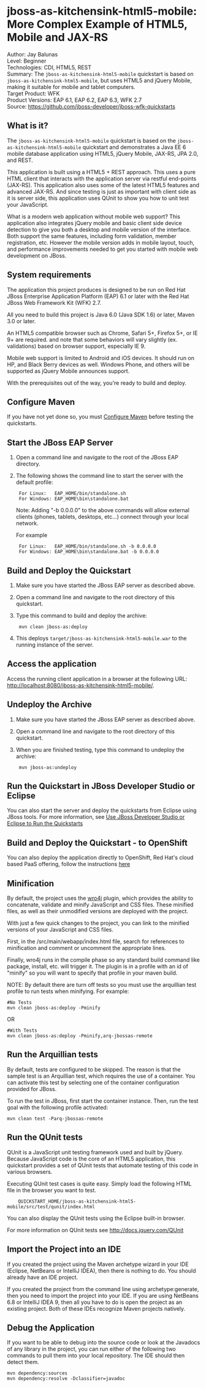 jboss-as-kitchensink-html5-mobile: More Complex Example of HTML5, Mobile and JAX-RS 
=========================================================================================================
Author: Jay Balunas  
Level: Beginner   
Technologies: CDI, HTML5, REST  
Summary: The `jboss-as-kitchensink-html5-mobile` quickstart is based on `jboss-as-kitchensink-html5-mobile`, but uses HTML5 and jQuery Mobile, making it suitable for mobile and tablet computers.  
Target Product: WFK  
Product Versions: EAP 6.1, EAP 6.2, EAP 6.3, WFK 2.7  
Source: <https://github.com/jboss-developer/jboss-wfk-quickstarts>  

What is it?
-----------

The `jboss-as-kitchensink-html5-mobile` quickstart is based on the `jboss-as-kitchensink-html5-mobile` quickstart and demonstrates a Java EE 6 mobile database application using HTML5, jQuery Mobile, JAX-RS, JPA 2.0, and REST.

This application is built using a HTML5 + REST approach.  This uses a pure HTML client that interacts with the application server via restful end-points (JAX-RS).  This application also uses some of the latest HTML5 features and advanced JAX-RS. And since testing is just as important with client side as it is server side, this application uses QUnit to show you how to unit test your JavaScript.

What is a modern web application without mobile web support? This application also integrates jQuery mobile and basic client side device detection to give you both a desktop and mobile  version of the interface. Both support the same features, including form validation, member registration, etc. However the mobile version adds in mobile layout, touch, and performance  improvements needed to get you started with mobile web development on JBoss.

System requirements
-------------------

The application this project produces is designed to be run on Red Hat JBoss Enterprise Application Platform (EAP) 6.1 or later with the  Red Hat JBoss Web Framework Kit (WFK) 2.7.

All you need to build this project is Java 6.0 (Java SDK 1.6) or later, Maven 3.0 or later.

An HTML5 compatible browser such as Chrome, Safari 5+, Firefox 5+, or IE 9+ are required. and note that some behaviors will vary slightly (ex. validations) based on browser support, especially IE 9.

Mobile web support is limited to Android and iOS devices.  It should run on HP, and Black Berry devices as well.  Windows Phone, and others will be supported as  jQuery Mobile announces support.
 
With the prerequisites out of the way, you're ready to build and deploy.


Configure Maven
---------------

If you have not yet done so, you must [Configure Maven](../README.md#configure-maven) before testing the quickstarts.


Start the JBoss EAP Server
-----------------------

1. Open a command line and navigate to the root of the JBoss EAP directory.
2. The following shows the command line to start the server with the default profile:

        For Linux:   EAP_HOME/bin/standalone.sh
        For Windows: EAP_HOME\bin\standalone.bat

   Note: Adding "-b 0.0.0.0" to the above commands will allow external clients (phones, tablets, desktops, etc...) connect through your local network.

   For example

        For Linux:   EAP_HOME/bin/standalone.sh -b 0.0.0.0
        For Windows: EAP_HOME\bin\standalone.bat -b 0.0.0.0


Build and Deploy the Quickstart
-------------------------------

1. Make sure you have started the JBoss EAP server as described above.
2. Open a command line and navigate to the root directory of this quickstart.
3. Type this command to build and deploy the archive:

        mvn clean jboss-as:deploy

4. This deploys `target/jboss-as-kitchensink-html5-mobile.war` to the running instance of the server.


Access the application
----------------------

Access the running client application in a browser at the following URL: <http://localhost:8080/jboss-as-kitchensink-html5-mobile/>.


Undeploy the Archive
--------------------

1. Make sure you have started the JBoss EAP server as described above.
2. Open a command line and navigate to the root directory of this quickstart.
3. When you are finished testing, type this command to undeploy the archive:

        mvn jboss-as:undeploy


Run the Quickstart in JBoss Developer Studio or Eclipse
-------------------------------------

You can also start the server and deploy the quickstarts from Eclipse using JBoss tools. For more information, see [Use JBoss Developer Studio or Eclipse to Run the Quickstarts](../README.md#use-jboss-developer-studio-or-eclipse-to-run-the-quickstarts) 


Build and Deploy the Quickstart - to OpenShift
-------------------------------------

You can also deploy the application directly to OpenShift, Red Hat's cloud based PaaS offering, follow the instructions [here](https://community.jboss.org/wiki/DeployingHTML5ApplicationsToOpenshift)


Minification
-----------------

By default, the project uses the [wro4j](http://code.google.com/p/wro4j/) plugin, which provides the ability to concatenate, validate and minify JavaScript and CSS files. These minified files, as well as their unmodified versions are deployed with the project.

With just a few quick changes to the project, you can link to the minified versions of your JavaScript and CSS files.

First, in the <project-root>/src/main/webapp/index.html file, search for references to minification and comment or uncomment the appropriate lines.

Finally, wro4j runs in the compile phase so any standard build command like package, install, etc. will trigger it. The plugin is in a profile with an id of "minify" so you will want to specify that profile in your maven build.

NOTE: By default there are turn off tests so you must use the arquillian test profile to run tests when minifying.
For example:

    #No Tests
    mvn clean jboss-as:deploy -Pminify

OR

    #With Tests
    mvn clean jboss-as:deploy -Pminify,arq-jbossas-remote
 
Run the Arquillian tests
-------------------------------------

By default, tests are configured to be skipped. The reason is that the sample test is an Arquillian test, which requires the use of a container. You can activate this test by selecting one of the container configuration provided  for JBoss.

To run the test in JBoss, first start the container instance. Then, run the test goal with the following profile activated:

    mvn clean test -Parq-jbossas-remote

Run the QUnit tests
-------------------------------------

QUnit is a JavaScript unit testing framework used and built by jQuery. Because JavaScript code is the core of an HTML5 application, this quickstart provides a set of QUnit tests that automate testing of this code in various browsers. 

Executing QUnit test cases is quite easy. Simply load the following HTML file in the browser you want to test.

        QUICKSTART_HOME/jboss-as-kitchensink-html5-mobile/src/test/qunit/index.html

You can also display the QUnit tests using the Eclipse built-in browser.

For more information on QUnit tests see <http://docs.jquery.com/QUnit>


Import the Project into an IDE
-------------------------------------

If you created the project using the Maven archetype wizard in your IDE (Eclipse, NetBeans or IntelliJ IDEA), then there is nothing to do. You should already have an IDE project.

If you created the project from the command line using archetype:generate, then you need to import the project into your IDE. If you are using NetBeans 6.8 or IntelliJ IDEA 9, then all you have to do is open the project as an existing project. Both of these IDEs recognize Maven projects natively.

Debug the Application
-------------------------------------

If you want to be able to debug into the source code or look at the Javadocs of any library in the project, you can run either of the following two commands to pull them into your local repository. The IDE should then detect them.

    mvn dependency:sources
    mvn dependency:resolve -Dclassifier=javadoc
